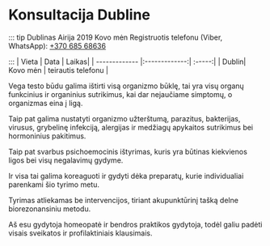 # Konsultacija Dubline

::: tip Dublinas Airija 2019 Kovo mėn
Registruotis telefonu (Viber, WhatsApp): <a href="tel:+37068568636">+370 685 68636</a>

:::
| Vieta         | Data          | Laikas|
| ------------- |:-------------:| :-----:|
| Dublin| Kovo mėn | teirautis telefonu |

Vega testo būdu galima ištirti visą organizmo būklę, tai yra visų organų funkcinius ir organinius sutrikimus, kai dar nejaučiame simptomų, o organizmas eina į ligą.

Taip pat galima nustatyti organizmo užterštumą, parazitus, bakterijas, virusus, grybelinę infekciją, alergijas  ir medžiagų apykaitos  sutrikimus bei hormoninius pakitimus.

Taip pat svarbus psichoemocinis ištyrimas, kuris yra būtinas kiekvienos ligos bei visų negalavimų gydyme.

Ir visa tai galima koreaguoti ir gydyti dėka preparatų, kurie individualiai parenkami šio tyrimo metu.

Tyrimas atliekamas be intervencijos, tiriant akupunktūrinį tašką delne biorezonansiniu metodu.

Aš esu gydytoja homeopatė ir bendros praktikos gydytoja, todėl galiu padėti visais sveikatos ir profilaktiniais klausimais.